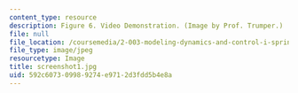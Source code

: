 ```yaml
---
content_type: resource
description: Figure 6. Video Demonstration. (Image by Prof. Trumper.)
file: null
file_location: /coursemedia/2-003-modeling-dynamics-and-control-i-spring-2005/592c607309989274e9712d3fdd5b4e8a_screenshot1.jpg
file_type: image/jpeg
resourcetype: Image
title: screenshot1.jpg
uid: 592c6073-0998-9274-e971-2d3fdd5b4e8a
---
```


